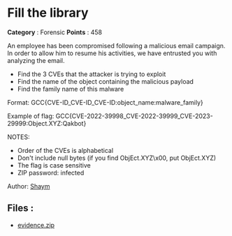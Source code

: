 # Fill the library

**Category** : Forensic
**Points** : 458

An employee has been compromised following a malicious email campaign.
In order to allow him to resume his activities, we have entrusted you with analyzing the email.

- Find the 3 CVEs that the attacker is trying to exploit
- Find the name of the object containing the malicious payload
- Find the family name of this malware

Format: GCC{CVE-ID_CVE-ID_CVE-ID:object_name:malware_family}

Example of flag: GCC{CVE-2022-39998_CVE-2022-39999_CVE-2023-29999:Object.XYZ:Qakbot}

NOTES:
- Order of the CVEs is alphabetical
- Don't include null bytes (if you find ObjEct.XYZ\x00, put ObjEct.XYZ)
- The flag is case sensitive
- ZIP password: infected

Author: [Shaym](https://twitter.com/0xfockoff)

## Files : 
 - [evidence.zip](./evidence.zip)



